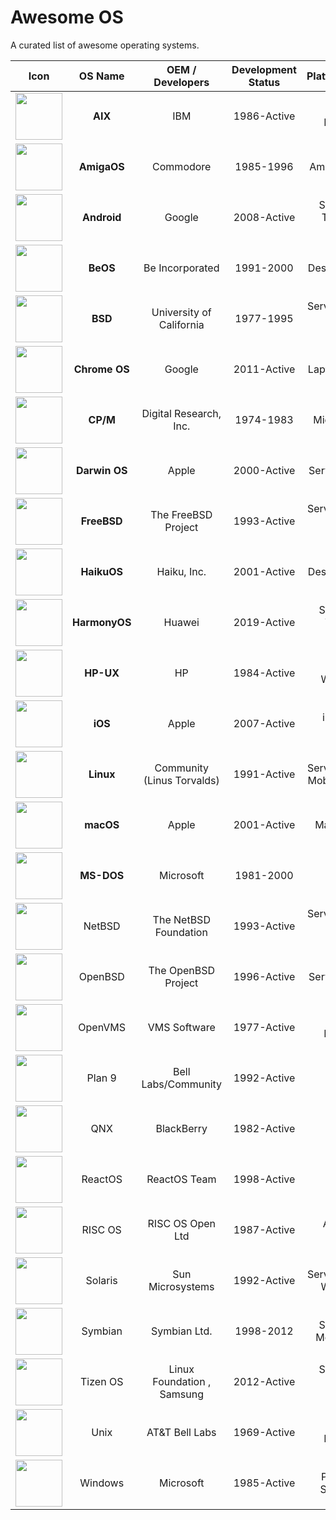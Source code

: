 # Awesome OS

A curated list of awesome operating systems.

|                 Icon                 |    OS Name    |      OEM / Developers      | Development Status |          Platforms/Devices           |                          Website                           |                Github / Gitee                 |
| :----------------------------------: | :-----------: | :------------------------: | :----------------: | :----------------------------------: | :--------------------------------------------------------: | :-------------------------------------------: |
| <img src="" width="75" height="75"/> |    **AIX**    |            IBM             |    1986-Active     |         Servers, Mainframes          | [Website](https://www.ibm.com/it-infrastructure/power/aix) |                 Closed Source                 |
| <img src="" width="75" height="75"/> |  **AmigaOS**  |         Commodore          |     1985-1996      |           Amiga Computers            |             [Website](https://www.amigaos.net)             |                 Closed Source                 |
| <img src="" width="75" height="75"/> |  **Android**  |           Google           |    2008-Active     | Smartphones, Tablets, TVs, Wearables |             [Website](https://www.android.com)             |   [AOSP](https://android.googlesource.com)    |
| <img src="" width="75" height="75"/> |   **BeOS**    |      Be Incorporated       |     1991-2000      |          Desktops, Laptops           |           [Website](https://www.beosarchive.com)           |                 Closed Source                 |
| <img src="" width="75" height="75"/> |    **BSD**    |  University of California  |     1977-1995      | Servers, Desktops, Embedded Systems  |               [Website](https://www.bsd.org)               |                 Closed Source                 |
| <img src="" width="75" height="75"/> | **Chrome OS** |           Google           |    2011-Active     |          Laptops, Desktops           |  [Website](https://www.google.com/chromebook/chrome-os/)   |                 Closed Source                 |
| <img src="" width="75" height="75"/> |   **CP/M**    |   Digital Research, Inc.   |     1974-1983      |            Microcomputers            |             [Website](http://www.cpm.z80.de/)              |                 Closed Source                 |
| <img src="" width="75" height="75"/> | **Darwin OS** |           Apple            |    2000-Active     |          Servers, Desktops           |          [Website](https://opensource.apple.com)           | [Github](https://github.com/apple/darwin-xnu) |
| <img src="" width="75" height="75"/> |  **FreeBSD**  |    The FreeBSD Project     |    1993-Active     | Servers, Desktops, Embedded Systems  |             [Website](https://www.freebsd.org)             | [Github](https://github.com/freebsd/freebsd)  |
| <img src="" width="75" height="75"/> |  **HaikuOS**  |        Haiku, Inc.         |    2001-Active     |          Desktops, Laptops           |            [Website](https://www.haiku-os.org)             |   [Github](https://github.com/haiku/haiku)    |
| <img src="" width="75" height="75"/> | **HarmonyOS** |           Huawei           |    2019-Active     |  Smartphones, Tablets, IoT Devices   |            [Website](https://www.harmonyos.com)            |                 Closed Source                 |
| <img src="" width="75" height="75"/> |   **HP-UX**   |             HP             |    1984-Active     |        Servers, Workstations         |  [Website](https://www.hpe.com/us/en/servers/hp-ux.html)   |                 Closed Source                 |
| <img src="" width="75" height="75"/> |    **iOS**    |           Apple            |    2007-Active     |          iPhone, iPod Touch          |            [Website](https://www.apple.com/ios)            |                 Closed Source                 |
| <img src="" width="75" height="75"/> |   **Linux**   | Community (Linus Torvalds) |    1991-Active     | Servers, Desktops, Mobile, Embedded  |         [Website](https://www.linuxfoundation.org)         |  [Github](https://github.com/torvalds/linux)  |
| <img src="" width="75" height="75"/> |   **macOS**   |           Apple            |    2001-Active     |            Mac computers             |           [Website](https://www.apple.com/macos)           |                 Closed Source                 |
| <img src="" width="75" height="75"/> |  **MS-DOS**   |         Microsoft          |     1981-2000      |                 PCs                  |        [Website](https://www.microsoft.com/ms-dos)         |                 Closed Source                 |
| <img src="" width="75" height="75"/> |    NetBSD     |   The NetBSD Foundation    |    1993-Active     | Servers, Desktops, Embedded Systems  |             [Website](https://www.netbsd.org)              |    [Github](https://github.com/NetBSD/src)    |
| <img src="" width="75" height="75"/> |    OpenBSD    |    The OpenBSD Project     |    1996-Active     |          Servers, Desktops           |             [Website](https://www.openbsd.org)             |   [Github](https://github.com/openbsd/src)    |
| <img src="" width="75" height="75"/> |    OpenVMS    |        VMS Software        |    1977-Active     |         Servers, Mainframes          |           [Website](https://www.vmssoftware.com)           |                 Closed Source                 |
| <img src="" width="75" height="75"/> |    Plan 9     |    Bell Labs/Community     |    1992-Active     |               Research               |               [Website](http://9p.io/plan9/)               | [Github](https://github.com/9fans/plan9port)  |
| <img src="" width="75" height="75"/> |      QNX      |         BlackBerry         |    1982-Active     |           Embedded Systems           |  [Website](https://www.blackberry.com/us/en/products/qnx)  |                 Closed Source                 |
| <img src="" width="75" height="75"/> |    ReactOS    |        ReactOS Team        |    1998-Active     |                 PCs                  |             [Website](https://www.reactos.org)             | [Github](https://github.com/reactos/reactos)  |
| <img src="" width="75" height="75"/> |    RISC OS    |      RISC OS Open Ltd      |    1987-Active     |         ARM-based computers          |           [Website](https://www.riscosopen.org)            |                 Closed Source                 |
| <img src="" width="75" height="75"/> |    Solaris    |      Sun Microsystems      |    1992-Active     |   Servers, Desktops, Workstations    |         [Website](https://www.oracle.com/solaris)          |                 Closed Source                 |
| <img src="" width="75" height="75"/> |    Symbian    |        Symbian Ltd.        |     1998-2012      |     Smartphones, Mobile Devices      |             [Website](https://www.symbian.org)             |                 Closed Source                 |
| <img src="" width="75" height="75"/> |   Tizen OS    | Linux Foundation , Samsung |    2012-Active     |  Smartphones, Smart TVs, Wearables   |              [Website](https://www.tizen.org)              |      [Github](https://github.com/tizen)       |
| <img src="" width="75" height="75"/> |     Unix      |       AT&T Bell Labs       |    1969-Active     |         Servers, Mainframes          |              [Website](https://www.unix.org)               |                 Closed Source                 |
| <img src="" width="75" height="75"/> |    Windows    |         Microsoft          |    1985-Active     |      PCs, Tablets, Smartphones       |        [Website](https://www.microsoft.com/windows)        |                 Closed Source                 |
